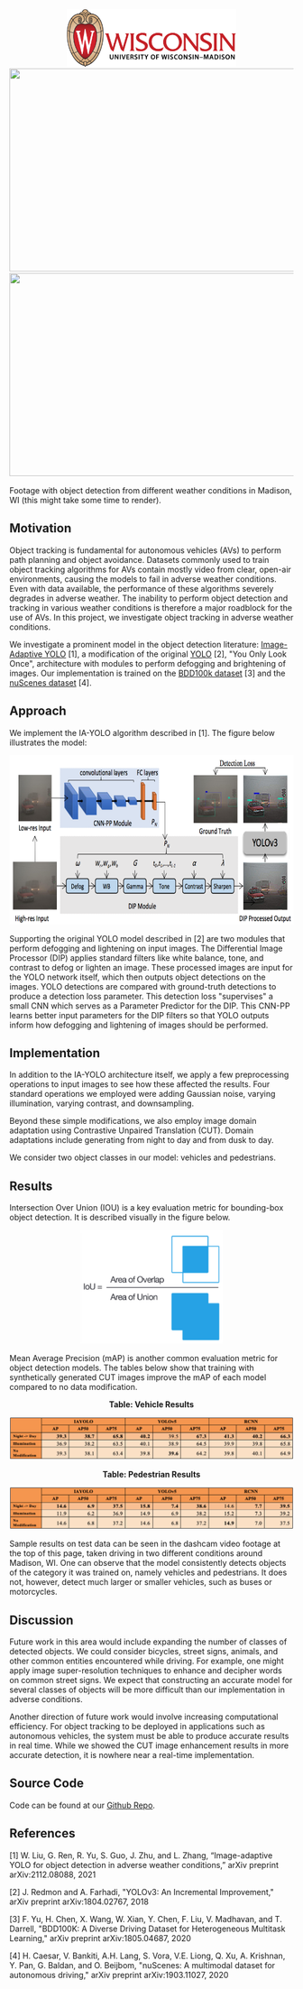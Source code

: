 
<center><img src="Figures/University-of-Wisconsin-Madison-Logo.png" class="centerImage" width="300" height="102"></center>

<center><img src="Figures/Madison_Day.gif" width="640" height="360"></center> <center><img src="Figures/Madison_Night_Rain.gif" width="640" height="360"></center>

Footage with object detection from different weather conditions in Madison, WI (this might take some time to render).

## Motivation
Object tracking is fundamental for autonomous vehicles (AVs) to perform path planning and object avoidance. Datasets commonly used to train object tracking algorithms for AVs contain mostly video from clear, open-air environments, causing the models to fail in adverse weather conditions. Even with data available, the performance of these algorithms severely degrades in adverse weather. The inability to perform object detection and tracking in various weather conditions is therefore a major roadblock for the use of AVs. In this project, we investigate object tracking in adverse weather conditions. 

We investigate a prominent model in the object detection literature: [Image-Adaptive YOLO](https://arxiv.org/abs/2112.08088) [1], a modification of the original [YOLO](https://pjreddie.com/media/files/papers/YOLOv3.pdf) [2], "You Only Look Once", architecture with modules to perform defogging and brightening of images. Our implementation is trained on the [BDD100k dataset](https://www.bdd100k.com/) [3] and the [nuScenes dataset](https://www.nuscenes.org/nuimages) [4]. 

## Approach
We implement the IA-YOLO algorithm described in [1]. The figure below illustrates the model: 

<center><img src="Figures/IA-YOLO_diagram.png" width = "750" height="300"></center>

Supporting the original YOLO model described in [2] are two modules that perform defogging and lightening on input images. The Differential Image Processor (DIP) applies standard filters like white balance, tone, and contrast to defog or lighten an image. These processed images are input for the YOLO network itself, which then outputs object detections on the images. YOLO detections are compared with ground-truth detections to produce a detection loss parameter. This detection loss "supervises" a small CNN which serves as a Parameter Predictor for the DIP. This CNN-PP learns better input parameters for the DIP filters so that YOLO outputs inform how defogging and lightening of images should be performed.

## Implementation

In addition to the IA-YOLO architecture itself, we apply a few preprocessing operations to input images to see how these affected the results. Four standard operations we employed were adding Gaussian noise, varying illumination, varying contrast, and downsampling. 

Beyond these simple modifications, we also employ image domain adaptation using Contrastive Unpaired Translation (CUT). Domain adaptations include generating from night to day and from dusk to day.

We consider two object classes in our model: vehicles and pedestrians. 

## Results

Intersection Over Union (IOU) is a key evaluation metric for bounding-box object detection. It is described visually in the figure below.

<center><p align="center"><img src="Figures/IOU.png" width="50%"></p></center>

Mean Average Precision (mAP) is another common evaluation metric for object detection models. The tables below show that training with synthetically generated CUT images improve the mAP of each model compared to no data modification.

<p align="center"><b>Table: Vehicle Results</b></p>
<p align="center"><img src="Figures/VehicleAP.png"></p>

<p align="center"><b>Table: Pedestrian Results</b></p>
<p align="center"><img src="Figures/PedestrianAP.png"></p>

Sample results on test data can be seen in the dashcam video footage at the top of this page, taken driving in two different conditions around Madison, WI. One can observe that the model consistently detects objects of the category it was trained on, namely vehicles and pedestrians. It does not, however, detect much larger or smaller vehicles, such as buses or motorcycles.

## Discussion

Future work in this area would include expanding the number of classes of detected objects. We could consider bicycles, street signs, animals, and other common entities encountered while driving. For example, one might apply image super-resolution techniques to enhance and decipher words on common street signs. We expect that constructing an accurate model for several classes of objects will be more difficult than our implementation in adverse conditions.

Another direction of future work would involve increasing computational efficiency. For object tracking to be deployed in applications such as autonomous vehicles, the system must be able to produce accurate results in real time. While we showed the CUT image enhancement results in more accurate detection, it is nowhere near a real-time implementation.

## Source Code
Code can be found at our [Github Repo](https://github.com/jonvanveen/Adverse-Weather-Object-Tracking).

## References

[1] W. Liu, G. Ren, R. Yu, S. Guo, J. Zhu, and L. Zhang, “Image-adaptive YOLO for object detection in adverse weather conditions,” arXiv preprint arXiv:2112.08088, 2021

[2] J. Redmon and A. Farhadi, "YOLOv3: An Incremental Improvement," arXiv preprint arXiv:1804.02767, 2018

[3] F. Yu, H. Chen, X. Wang, W. Xian, Y. Chen, F. Liu, V. Madhavan, and T. Darrell, "BDD100K: A Diverse Driving Dataset for Heterogeneous Multitask Learning," arXiv preprint arXiv:1805.04687, 2020

[4] H. Caesar, V. Bankiti, A.H. Lang, S. Vora, V.E. Liong, Q. Xu, A. Krishnan, Y. Pan, G. Baldan, and O. Beijbom, "nuScenes: A multimodal dataset for autonomous driving," arXiv preprint arXiv:1903.11027, 2020

